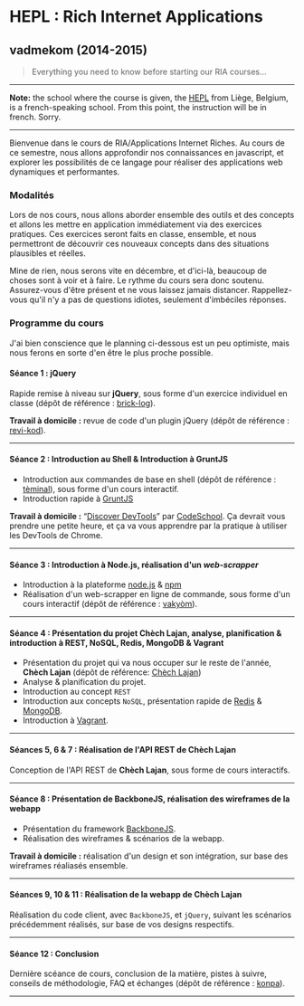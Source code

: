 # HEPL : Rich Internet Applications

## vadmekom (2014-2015)

> Everything you need to know before starting our RIA courses...

* * *

**Note:** the school where the course is given, the [HEPL](http://www.provincedeliege.be/hauteecole) from Liège, Belgium, is a french-speaking school. From this point, the instruction will be in french. Sorry.

* * *

Bienvenue dans le cours de RIA/Applications Internet Riches. Au cours de ce semestre, nous allons approfondir nos connaissances en javascript, et explorer les possibilités de ce langage pour réaliser des applications web dynamiques et performantes.

### Modalités

Lors de nos cours, nous allons aborder ensemble des outils et des concepts et allons les mettre en application immédiatement via des exercices pratiques.
Ces exercices seront faits en classe, ensemble, et nous permettront de découvrir ces nouveaux concepts dans des situations plausibles et réelles.

Mine de rien, nous serons vite en décembre, et d'ici-là, beaucoup de choses sont à voir et à faire.
Le rythme du cours sera donc soutenu. Assurez-vous d'être présent et ne vous laissez jamais distancer. Rappellez-vous qu'il n'y a pas de questions idiotes, seulement d'imbéciles réponses.

### Programme du cours

J'ai bien conscience que le planning ci-dessous est un peu optimiste, mais nous ferons en sorte d'en être le plus proche possible.

#### Séance 1 : jQuery

Rapide remise à niveau sur **jQuery**, sous forme d'un exercice individuel en classe (dépôt de référence : [brick-log](https://github.com/HEPL-RIA/brick-log)).

**Travail à domicile :** revue de code d'un plugin jQuery (dépôt de référence : [revi-kod](https://github.com/HEPL-RIA/revi-kod)).

* * *

#### Séance 2 : Introduction au Shell & Introduction à GruntJS

* Introduction aux commandes de base en shell (dépôt de référence : [tèminal](https://github.com/HEPL-RIA/teminal)), sous forme d'un cours interactif.
* Introduction rapide à [GruntJS](http://gruntjs.com)

**Travail à domicile :** “[Discover DevTools](https://www.codeschool.com/courses/discover-devtools)” par [CodeSchool](http://codeschool.com). Ça devrait vous prendre une petite heure, et ça va vous apprendre par la pratique à utiliser les DevTools de Chrome.

* * *

#### Séance 3 : Introduction à Node.js, réalisation d'un *web-scrapper*

* Introduction à la plateforme [node.js](http://nodejs.org) & [npm](https://www.npmjs.org)
* Réalisation d'un web-scrapper en ligne de commande, sous forme d'un cours interactif (dépôt de référence : [vakyòm](https://github.com/HEPL-RIA/vakyom)).

* * *

#### Séance 4 : Présentation du projet **Chèch Lajan**, analyse, planification & introduction à REST, NoSQL, Redis, MongoDB & Vagrant

* Présentation du projet qui va nous occuper sur le reste de l'année, **Chèch Lajan** (dépôt de référence: [Chèch Lajan](https://github.com/HEPL-RIA/chech-lajan))
* Analyse & planification du projet.
* Introduction au concept `REST`
* Introduction aux concepts `NoSQL`, présentation rapide de [Redis](http://redis.io) & [MongoDB](http://www.mongodb.org).
* Introduction à [Vagrant](http://www.vagrantup.com).

* * *

#### Séances 5, 6 & 7 : Réalisation de l'API REST de **Chèch Lajan**

Conception de l'API REST de **Chèch Lajan**, sous forme de cours interactifs.

* * *

#### Séance 8 : Présentation de BackboneJS, réalisation des wireframes de la webapp

* Présentation du framework [BackboneJS](http://backbonejs.org).
* Réalisation des wireframes & scénarios de la webapp.

**Travail à domicile :** réalisation d'un design et son intégration, sur base des wireframes réaliasés ensemble.

* * *

#### Séances 9, 10 & 11 : Réalisation de la webapp de **Chèch Lajan**

Réalisation du code client, avec `BackboneJS`, et `jQuery`, suivant les scénarios précédemment réalisés, sur base de vos designs respectifs.

* * *

#### Séance 12 : Conclusion

Dernière scéance de cours, conclusion de la matière, pistes à suivre, conseils de méthodologie, FAQ et échanges (dépôt de référence : [konpa](https://github.com/leny/konpa)).

* * *

